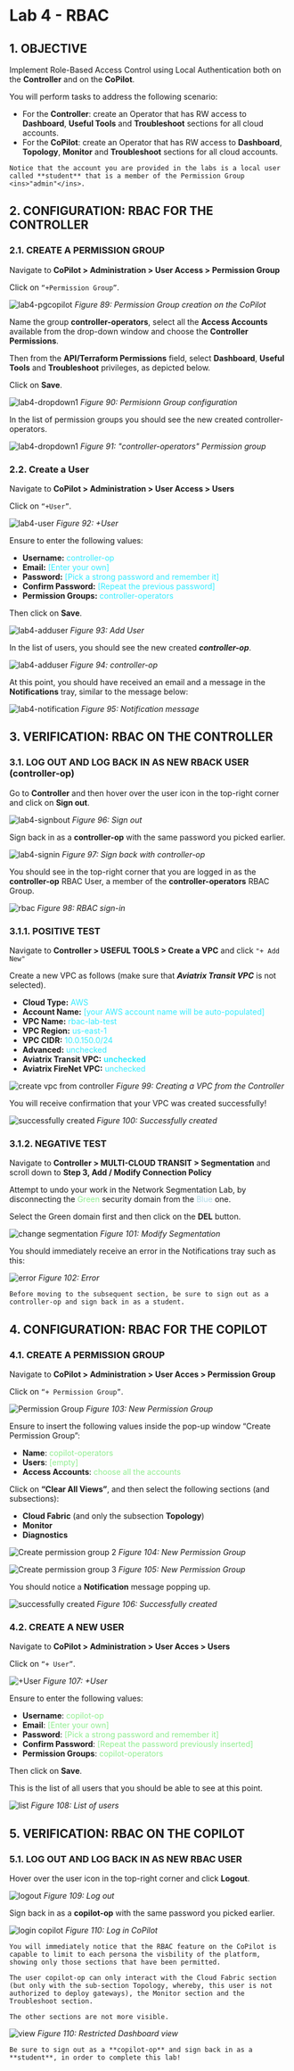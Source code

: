 # Lab 4 - RBAC

## 1. OBJECTIVE

Implement Role-Based Access Control using Local Authentication both on the **Controller** and on the **CoPilot**.

You will perform tasks to address the following scenario:

- For the **Controller**: create an Operator that has RW access to **Dashboard**, **Useful Tools** and **Troubleshoot** sections for all cloud accounts.
- For the **CoPilot**: create an Operator that has RW access to **Dashboard**, **Topology**, **Monitor** and **Troubleshoot** sections for all cloud accounts.

```{note}
Notice that the account you are provided in the labs is a local user called **student** that is a member of the Permission Group <ins>"admin"</ins>.
```

## 2. CONFIGURATION: RBAC FOR THE CONTROLLER

### 2.1. CREATE A PERMISSION GROUP

Navigate to **CoPilot > Administration > User Access > Permission Group**

Click on `“+Permission Group”`.

![lab4-pgcopilot](images/lab4-pgcopilot.png)
_Figure 89: Permission Group creation on the CoPilot_

Name the group **controller-operators**, select all the **Access Accounts** available from the drop-down window and choose the **Controller Permissions**.

Then from the **API/Terraform Permissions** field, select **Dashboard**, **Useful Tools** and **Troubleshoot** privileges, as depicted below.

Click on **Save**.

![lab4-dropdown1](images/lab4-dropdown1.png)
_Figure 90: Permisionn Group configuration_

In the list of permission groups you should see the new created controller-operators.

![lab4-dropdown1](images/lab4-controlleroperators.png)
_Figure 91: "controller-operators" Permission group_

### 2.2. Create a User

Navigate to **CoPilot > Administration > User Access > Users**

Click on `“+User”`.

![lab4-user](images/lab4-user.png)
_Figure 92: +User_

Ensure to enter the following values:

- **Username:** <span style='color:#33ECFF'>controller-op</span>
- **Email:** <span style='color:#33ECFF'>[Enter your own]</span>
- **Password:** <span style='color:#33ECFF'>[Pick a strong password and remember it]</span>
- **Confirm Password:** <span style='color:#33ECFF'>[Repeat the previous password]</span>
- **Permission Groups:** <span style='color:#33ECFF'>controller-operators</span>

Then click on **Save**.

![lab4-adduser](images/lab4-usercreation.png)
_Figure 93: Add User_

In the list of users, you should see the new created **_controller-op_**.

![lab4-adduser](images/lab4-controllerop.png)
_Figure 94: controller-op_

At this point, you should have received an email and a message in the **Notifications** tray, similar to the message below:

![lab4-notification](images/lab4-notification.png)
_Figure 95: Notification message_

## 3. VERIFICATION: RBAC ON THE CONTROLLER
 
### 3.1. LOG OUT AND LOG BACK IN AS NEW RBACK USER (controller-op)

Go to **Controller** and then hover over the user icon in the top-right corner and click on **Sign out**.

![lab4-signbout](images/lab4-signout.png)
_Figure 96: Sign out_

Sign back in as a **controller-op** with the same password you picked earlier.

![lab4-signin](images/lab4-signin.png)
_Figure 97: Sign back with controller-op_

You should see in the top-right corner that you are logged in as the **controller-op** RBAC User, a member of the **controller-operators** RBAC Group.

![rbac](images/lab4-rbac.png)
_Figure 98: RBAC sign-in_

### 3.1.1. POSITIVE TEST

Navigate to **Controller > USEFUL TOOLS > Create a VPC** and click `"+ Add New"`

Create a new VPC as follows (make sure that **_Aviatrix Transit VPC_** is not selected).

- **Cloud Type:** <span style='color:#33ECFF'>AWS</span>
- **Account Name:** <span style='color:#33ECFF'>[your AWS account name will be auto-populated]</span>
- **VPC Name:** <span style='color:#33ECFF'>rbac-lab-test</span>
- **VPC Region:** <span style='color:#33ECFF'>us-east-1</span>
- **VPC CIDR:** <span style='color:#33ECFF'>10.0.150.0/24</span>
- **Advanced:** <span style='color:#33ECFF'>unchecked</span>
- **Aviatrix Transit VPC:** <span style='color:#33ECFF'>**unchecked**</span>
- **Aviatrix FireNet VPC:** <span style='color:#33ECFF'>unchecked</span>

![create vpc from controller](images/lab4-createvpc.png)
_Figure 99: Creating a VPC from the Controller_

You will receive confirmation that your VPC was created successfully!

![successfully created](images/lab4-success.png)
_Figure 100: Successfully created_

### 3.1.2. NEGATIVE TEST

Navigate to **Controller > MULTI-CLOUD TRANSIT > Segmentation** and scroll down to **Step 3, Add / Modify Connection Policy**

Attempt to undo your work in the Network Segmentation Lab, by disconnecting the <span style='color:lightgreen'>Green</span> security domain from the <span style='color:lightblue'>Blue</span> one.

Select the Green domain first and then click on the **DEL** button.

![change segmentation](images/lab4-changesegmentation.png)
_Figure 101: Modify Segmentation_

You should immediately receive an error in the Notifications tray such as this:

![error](images/lab4-error.png)
_Figure 102: Error_

```{attention}
Before moving to the subsequent section, be sure to sign out as a controller-op and sign back in as a student.
```

## 4. CONFIGURATION: RBAC FOR THE COPILOT
 
### 4.1. CREATE A PERMISSION GROUP

Navigate to **CoPilot > Administration > User Acces > Permission Group**

Click on `“+ Permission Group”`.

![Permission Group](images/lab4-permission2.png)
_Figure 103: New Permission Group_

Ensure to insert the following values inside the pop-up window “Create Permission Group”:

- **Name**: <span style='color:lightgreen'>copilot-operators</span>
- **Users**: <span style='color:lightgreen'>[empty]</span>
- **Access Accounts**: <span style='color:lightgreen'>choose all the accounts</span>

Click on **“Clear All Views”**, and then select the following sections (and subsections):

- **Cloud Fabric** (and only the subsection **Topology**)
- **Monitor**
- **Diagnostics**

![Create permission group 2](images/lab4-pg2.png)
_Figure 104: New Permission Group_

![Create permission group 3](images/lab4-pg3.png)
_Figure 105: New Permission Group_

You should notice a **Notification** message popping up.

![successfully created](images/lab4-message.png)
_Figure 106: Successfully created_

### 4.2. CREATE A NEW USER

Navigate to **CoPilot > Administration > User Acces > Users** 

Click on `“+ User”`.

![+User](images/lab4-newuser.png)
_Figure 107: +User_

Ensure to enter the following values:

- **Username**: <span style='color:lightgreen'>copilot-op</span>
- **Email**: <span style='color:lightgreen'>[Enter your own]</span>
- **Password**: <span style='color:lightgreen'>[Pick a strong password and remember it]</span>
- **Confirm Password**: <span style='color:lightgreen'>[Repeat the password previously inserted]</span>
- **Permission Groups**: <span style='color:lightgreen'>copilot-operators</span>

Then click on **Save**.

This is the list of all users that you should be able to see at this point.

![list](images/lab4-list.png)
_Figure 108: List of users_

## 5. VERIFICATION: RBAC ON THE COPILOT
 
### 5.1. LOG OUT AND LOG BACK IN AS NEW RBAC USER

Hover over the user icon in the top-right corner and click **Logout**.

![logout](images/lab4-logout.png)
_Figure 109: Log out_

Sign back in as a **copilot-op** with the same password you picked earlier.

![login copilot](images/lab4-logincopilot.png)
_Figure 110: Log in CoPilot_

```{attention}
You will immediately notice that the RBAC feature on the CoPilot is capable to limit to each persona the visbility of the platform, showing only those sections that have been permitted.

The user copilot-op can only interact with the Cloud Fabric section (but only with the sub-section Topology, whereby, this user is not authorized to deploy gateways), the Monitor section and the Troubleshoot section.

The other sections are not more visible.
```

![view](images/lab4-newview.png)
_Figure 110: Restricted Dashboard view_

```{note}
Be sure to sign out as a **copilot-op** and sign back in as a **student**, in order to complete this lab!
```
